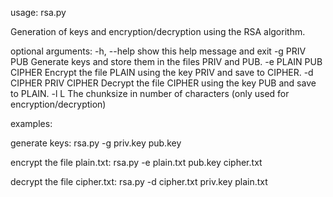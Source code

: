usage: rsa.py 

Generation of keys and encryption/decryption using the RSA algorithm.

optional arguments:
  -h, --help            show this help message and exit
  -g PRIV PUB           Generate keys and store them in the files PRIV and
                        PUB.
  -e PLAIN PUB CIPHER   Encrypt the file PLAIN using the key PRIV and save to
                        CIPHER.
  -d CIPHER PRIV CIPHER
                        Decrypt the file CIPHER using the key PUB and save to
                        PLAIN.
  -l L                  The chunksize in number of characters (only used for
                        encryption/decryption)

examples:

  generate keys:
  rsa.py -g priv.key pub.key

  encrypt the file plain.txt:
  rsa.py -e plain.txt pub.key cipher.txt

  decrypt the file cipher.txt:
  rsa.py -d cipher.txt priv.key plain.txt
